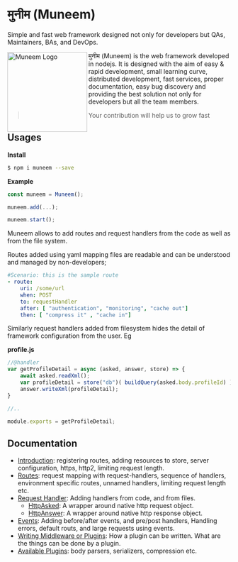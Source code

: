 # मुनीम (Muneem)
Simple and fast web framework designed not only for developers but QAs, Maintainers, BAs, and DevOps.

<img align="left" alt="Muneem Logo" src="./static/muneem.png" width="180px" />

मुनीम (Muneem) is the web framework developed in nodejs. It is designed with the aim of easy & rapid development, small learning curve, distributed development, fast services, proper documentation, easy bug discovery and providing the best solution not only for developers but all the team members.

> Your contribution will help us to grow fast


## Usages

**Install**

```bash
$ npm i muneem --save
```



**Example**

```js
const muneem = Muneem();

muneem.add(...);

muneem.start();
```

Muneem allows to add routes and request handlers from the code as well as from the file system. 

Routes added using yaml mapping files are readable and can be understood and managed by non-developers;

```yaml
#Scenario: this is the sample route
- route: 
    uri: /some/url
    when: POST
    to: requestHandler
    after: [ "authentication", "monitoring", "cache out"]
    then: [ "compress it" , "cache in"]
```

Similarly request handlers added from filesystem hides the detail of framework configuration from the user. Eg

**profile.js**
```JavaScript
//@handler
var getProfileDetail = async (asked, answer, store) => {
    await asked.readXml();
    var profileDetail = store("db")( buildQuery(asked.body.profileId) );
    answer.writeXml(profileDetail);
}

//..

module.exports = getProfileDetail;
```

## Documentation
* [Introduction](https://github.com/node-muneem/muneem/blob/master/docs/Introduction.md): registering routes, adding resources to store, server configuration, https, http2, limiting request length.
* [Routes](https://github.com/node-muneem/muneem/blob/master/docs/routeMapping.md): request mapping with request-handlers, sequence of handlers, environment specific routes, unnamed handlers, limiting request length etc.
* [Request Handler](https://github.com/node-muneem/muneem/blob/master/docs/Handler.md): Adding handlers from code, and from files.
    * [HttpAsked](https://github.com/node-muneem/muneem/blob/master/docs/HttpAsked.md): A wrapper around native http request object.
    * [HttpAnswer](https://github.com/node-muneem/muneem/blob/master/docs/HttpAnswer.md): A wrapper around native http response object.
* [Events](https://github.com/node-muneem/muneem/blob/master/docs/Events.md): Adding before/after events, and pre/post handlers, Handling errors, default routs, and large requests using events.
* [Writing Middleware or Plugins](https://github.com/node-muneem/muneem/blob/master/docs/Plugins.md): How a plugin can be written. What are the things can be done by a plugin.
* [Available Plugins](https://github.com/node-muneem/muneem/blob/master/docs/AvailablePlugins.md): body parsers, serializers, compression etc.
